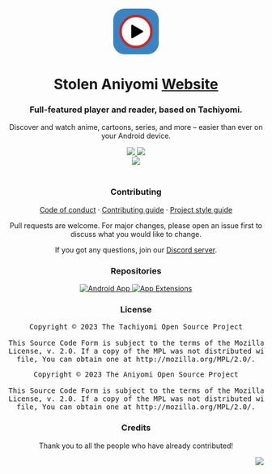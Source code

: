 <p align="center">
	<br>
	<a href="https://aniyomi.org">
		<img src="./.github/assets/logo.png" width="90"/>
	</a>
</p>

<h1 align="center">Stolen Aniyomi <a href="#">Website</a></h1>
<h3 align="center">Full-featured player and reader, based on Tachiyomi.</h3>
<p align="center">Discover and watch anime, cartoons, series, and more – easier than ever on your Android device.</p>

<p align="center">
	<a title="Discord server" href="https://discord.gg/F32UjdJZrR">
		<img src="https://img.shields.io/discord/349436576037732353.svg?label=&labelColor=6A7EC2&color=7389D8&logo=discord&logoColor=FFFFFF">
	</a>
	<a title="GitHub downloads" href="https://github.com/aniyomiorg/aniyomi/releases">
		<img src="https://img.shields.io/github/downloads/aniyomiorg/aniyomi/total?label=downloads&labelColor=27303D&color=0D1117&logo=github&logoColor=FFFFFF&style=flat">
	</a>
	<br>
	<a title="Netlify deployment" href="https://app.netlify.com/sites/aniyomiorg/deploys">
		<img src="https://api.netlify.com/api/v1/badges/95d9e2f8-42ae-4e40-8c99-82b870c51e1a/deploy-status">
	</a>
	<br>
	<br>
</p>

<h3 align="center">Contributing</h3>

<p align="center">
	<a href="./CODE_OF_CONDUCT.md">Code of conduct</a>
	·
	<a href="./CONTRIBUTING.md">Contributing guide</a>
	·
	<a href="https://aniyomi.org/sandbox/style-guide/">Project style guide</a>
</p>

<p align="center">Pull requests are welcome. For major changes, please open an issue first to discuss what you would like to change.</p>
<p align="center">If you got any questions, join our <a target="_blank" href="https://discord.gg/F32UjdJZrR">Discord server</a>.</p>

<h3 align="center">Repositories</h3>

<div>
	<p align="center">
		<a href="https://github.com/aniyomiorg/aniyomi/">
			<img src="https://github-readme-stats.vercel.app/api/pin/?username=aniyomiorg&repo=aniyomi&bg_color=161B22&text_color=c9d1d9&title_color=818CF8&icon_color=818CF8&border_radius=8&hide_border=true" alt="Android App">
		</a>
		<a href="https://github.com/aniyomiorg/aniyomi-extensions/">
			<img src="https://github-readme-stats.vercel.app/api/pin/?username=aniyomiorg&repo=aniyomi-extensions&bg_color=161B22&text_color=c9d1d9&title_color=818CF8&icon_color=818CF8&border_radius=8&hide_border=true" alt="App Extensions">
		</a>
	</p>
</div>

<h3 align="center">License</h3>
<pre align="center">Copyright © 2023 The Tachiyomi Open Source Project<br><br>This Source Code Form is subject to the terms of the Mozilla Public<br>License, v. 2.0. If a copy of the MPL was not distributed with this<br>file, You can obtain one at http://mozilla.org/MPL/2.0/.</pre>
<pre align="center">Copyright © 2023 The Aniyomi Open Source Project<br><br>This Source Code Form is subject to the terms of the Mozilla Public<br>License, v. 2.0. If a copy of the MPL was not distributed with this<br>file, You can obtain one at http://mozilla.org/MPL/2.0/.</pre>

<h3 align="center">Credits</h3>

<p align="center">Thank you to all the people who have already contributed!</p>
<p align="right">
	<a href="https://github.com/aniyomiorg/aniyomi/graphs/contributors">
		<img src="https://contrib.rocks/image?repo=aniyomiorg/aniyomi-website" width="800"/>
	</a>
</p>
